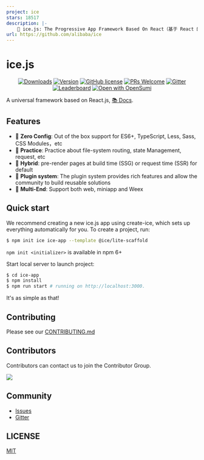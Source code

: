 ```yaml
---
project: ice
stars: 18517
description: |-
    🚀 ice.js: The Progressive App Framework Based On React（基于 React 的渐进式应用框架）
url: https://github.com/alibaba/ice
---
```


# ice.js

<p align="center">
  <a href="https://www.npmjs.com/package/ice.js"><img src="https://badgen.net/npm/dm/ice.js" alt="Downloads"></a>
  <a href="https://www.npmjs.com/package/@ice/app"><img src="https://badgen.net/npm/v/@ice/app" alt="Version"></a>
  <a href="/LICENSE"><img src="https://img.shields.io/badge/license-MIT-blue.svg" alt="GitHub license" /></a>
  <a href="https://github.com/alibaba/ice/pulls"><img src="https://img.shields.io/badge/PRs-welcome-brightgreen.svg" alt="PRs Welcome" /></a>
  <a href="https://gitter.im/alibaba/ice"><img src="https://badges.gitter.im/alibaba/ice.svg" alt="Gitter" /></a>
  <a href="https://opensource.alibaba.com/contribution_leaderboard/details?projectValue=ice"><img src="https://img.shields.io/badge/ICE-Check%20Your%20Contribution-orange" alt="Leaderboard" /></a>
  <a href="https://opensumi.run/ide/alibaba/ice"><img src="https://custom-icon-badges.demolab.com/badge/opensumi-run-blue.svg?logo=opensumi" alt="Open with OpenSumi" /></a>
</p>

A universal framework based on React.js, [📚 Docs](https://ice.work/).

## Features

- 🐒 **Zero Config**: Out of the box support for ES6+, TypeScript, Less, Sass, CSS Modules，etc
- 🐯 **Practice**: Practice about file-system routing, state Management, request, etc
- 🦁 **Hybrid**: pre-render pages at build time (SSG) or request time (SSR) for default
- 🐌 **Plugin system**: The plugin system provides rich features and allow the community to build reusable solutions
- 🐂 **Multi-End**: Support both web, miniapp and Weex

## Quick start

We recommend creating a new ice.js app using create-ice, which sets up everything automatically for you. To create a project, run:

```bash
$ npm init ice ice-app --template @ice/lite-scaffold
```

`npm init <initializer>` is available in npm 6+

Start local server to launch project:

```bash
$ cd ice-app
$ npm install
$ npm run start # running on http://localhost:3000.
```

It's as simple as that!

## Contributing

Please see our [CONTRIBUTING.md](/.github/CONTRIBUTING.md)

## Contributors

Contributors can contact us to join the Contributor Group.

 <a href="https://github.com/alibaba/ice/graphs/contributors"><img src="https://alibaba.github.io/ice/ice.png" /></a>

## Community

- [Issues](https://github.com/alibaba/ice/issues)
- [Gitter](https://gitter.im/alibaba/ice)

## LICENSE

[MIT](https://github.com/alibaba/ice/blob/master/LICENSE)

